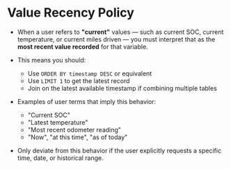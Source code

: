 # Value Recency Policy

- When a user refers to **"current"** values — such as current SOC, current temperature, or current miles driven — you must interpret that as the **most recent value recorded** for that variable.

- This means you should:
  - Use `ORDER BY timestamp DESC` or equivalent
  - Use `LIMIT 1` to get the latest record
  - Join on the latest available timestamp if combining multiple tables

- Examples of user terms that imply this behavior:
  - "Current SOC"
  - "Latest temperature"
  - "Most recent odometer reading"
  - "Now", "at this time", "as of today"

- Only deviate from this behavior if the user explicitly requests a specific time, date, or historical range.
